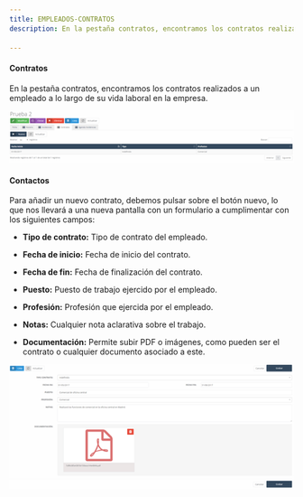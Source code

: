 ```yaml
---
title: EMPLEADOS-CONTRATOS
description: En la pestaña contratos, encontramos los contratos realizados a un empleado a lo largo de su vida laboral en la empresa.

---
```


#### Contratos

En la pestaña contratos, encontramos los contratos realizados a un empleado a lo largo de su vida laboral en la empresa.

![Imagen](../../../assets/tu_empresa/contratos_cli1.png)

#### Contactos

Para añadir un nuevo contrato, debemos pulsar sobre el botón nuevo, lo que nos llevará a una nueva pantalla con un formulario a cumplimentar con los siguientes campos:

- **Tipo de contrato:** Tipo de contrato del empleado.

- **Fecha de inicio:** Fecha de inicio del contrato.

- **Fecha de fin:** Fecha de finalización del contrato.

- **Puesto:** Puesto  de trabajo ejercido por el empleado.

- **Profesión:** Profesión que ejercida por el empleado.

- **Notas:** Cualquier nota aclarativa sobre el trabajo.

- **Documentación:** Permite subir PDF o imágenes, como pueden ser el contrato o cualquier documento asociado a este.


![Imagen](../../../assets/tu_empresa/contratos_cli2.png)